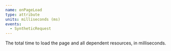 ```yaml
---
name: onPageLoad
type: attribute
units: milliseconds (ms)
events:
  - SyntheticRequest
---
```


The total time to load the page and all dependent resources, in milliseconds.